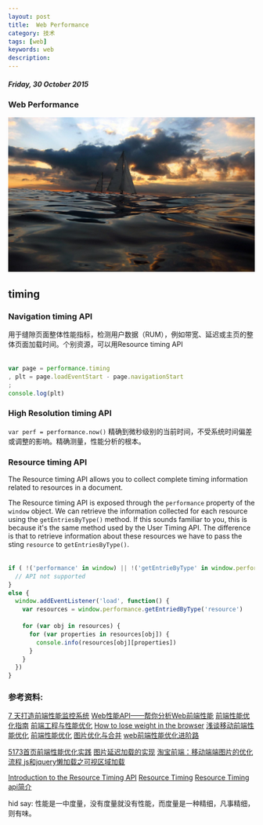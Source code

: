 ```yaml
---
layout: post
title:  Web Performance
category: 技术
tags: [web]
keywords: web
description:
---
```


##### Friday, 30 October 2015

### Web Performance

![分形](/../../assets/img/tech/2015/riviera.jpg)


## timing

### Navigation timing API
用于缝隙页面整体性能指标，检测用户数据（RUM），例如带宽、延迟或主页的整体页面加载时间。个别资源，可以用Resource timing API

````javascript

var page = performance.timing
, plt = page.loadEventStart - page.navigationStart
;
console.log(plt)

````

###  High Resolution timing API

`var perf = performance.now()`
精确到微秒级别的当前时间，不受系统时间偏差或调整的影响。精确测量，性能分析的根本。

### Resource timing API

The Resource timing API allows you to collect complete timing information related to resources in a document.

The Resource timing API is exposed through the `performance` property of the `window` object. We can retrieve the information collected for each resource using the `getEntriesByType()` method. If this sounds familiar to you, this is because it's the same method used by the User Timing API. The difference is that to retrieve information about these resources we have to pass the sting `resource` to `getEntriesByType()`.

````javascript

if ( !('performance' in window) || !('getEntrieByType' in window.performace) || !(window.performance.getEntriesByType('resource') instanceof Array)) {
  // API not supported
}
else {
  window.addEventListener('load', function() {
    var resources = window.performance.getEntriedByType('resource')
    
    for (var obj in resources) {
      for (var properties in resources[obj]) {
        console.info(resources[obj][properties])
      }
    }
  })
}

````

### 参考资料:

[7 天打造前端性能监控系统](http://fex.baidu.com/blog/2014/05/build-performance-monitor-in-7-days/)
[Web性能API——帮你分析Web前端性能](http://www.infoq.com/cn/news/2015/06/web-performance-api)
[前端性能优化指南](http://segmentfault.com/a/1190000003646305#articleHeader30)
[前端工程与性能优化](http://div.io/topic/371)
[How to lose weight in the browser](http://browserdiet.com/en/)
[浅谈移动前端性能优化](http://frontenddev.org/link/introduction-to-mobile-front-end-performance-optimization.html)
[前端性能优化](http://devconf.qiniudn.com/%E5%89%8D%E7%AB%AF%E6%80%A7%E8%83%BD%E4%BC%98%E5%8C%96.pdf)
[图片优化与合并](https://li-xinyang.gitbooks.io/frontend-notebook/content/chapter1/01_05_image_optimisation.html)
[web前端性能优化进阶路](http://www.aliued.cn/2013/01/20/web%E5%89%8D%E7%AB%AF%E6%80%A7%E8%83%BD%E4%BC%98%E5%8C%96%E8%BF%9B%E9%98%B6%E8%B7%AF.html)

[5173首页前端性能优化实践](http://stylechen.com/5173homepage-optimized.html)
[图片延迟加载的实现](http://stylechen.com/imglazyload2.html)
[ 淘宝前端：移动端端图片的优化流程 ](http://frontenddev.org/link/taobao-front-end-mobile-end-to-end-the-optimization-process-of-pictures.html#heading-1-0)
[js和jquery懒加载之可视区域加载](http://www.haorooms.com/post/js_jquery_lazyload_viewload)

[Introduction to the Resource Timing API](http://www.sitepoint.com/introduction-resource-timing-api/)
[Resource Timing](http://www.w3.org/TR/resource-timing/#resource-timing)
[Resource Timing api简介](http://www.html-js.com/article/Brief-introduction-of-JavaScript-Resource-Timing-API-to-learn-something-every-day)

hid say: 性能是一中度量，没有度量就没有性能，而度量是一种精细，凡事精细，则有味。




